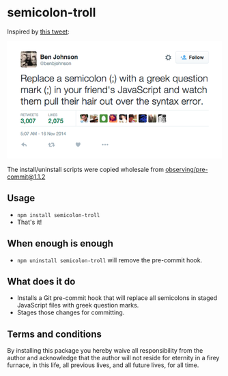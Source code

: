 # semicolon-troll

Inspired by [this tweet](https://twitter.com/benbjohnson/status/533848879423578112):

![Tweet by Ben Johnson @benbjohnson: "Replace a semicolon (;) with a greek question mark (;) in your friend's JavaScript and watch them pull their hair out over the syntax error."](benjohnson-tweet.png)

The install/uninstall scripts were copied wholesale from [observing/pre-commit@1.1.2](https://github.com/observing/pre-commit/tree/3f83f7298928186335a34424c02088d1c6e358b5)

## Usage

- `npm install semicolon-troll`
- That's it!

## When enough is enough

- `npm uninstall semicolon-troll` will remove the pre-commit hook.

## What does it do
- Installs a Git pre-commit hook that will replace all semicolons in staged JavaScript files with greek question marks.
- Stages those changes for committing.

## Terms and conditions

By installing this package you hereby waive all responsibility from the author and acknowledge that the author will not reside for eternity in a firey furnace, in this life, all previous lives, and all future lives, for all time.
